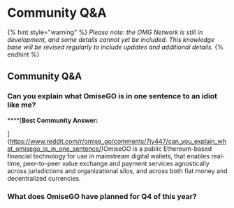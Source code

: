 # Community Q&A

{% hint style="warning" %}
_Please note: the OMG Network is still in development, and some details cannot yet be included. This knowledge base will be revised regularly to include updates and additional details._
{% endhint %}

## Community Q&A

### Can you explain what OmiseGO is in one sentence to an idiot like me?

\*\*\*\*[**Best Community Answer:**  
  
](https://www.reddit.com/r/omise_go/comments/7jy447/can_you_explain_what_omisego_is_in_one_sentence/)OmiseGO is a public Ethereum-based financial technology for use in mainstream digital wallets, that enables real-time, peer-to-peer value exchange and payment services agnostically across jurisdictions and organizational silos, and across both fiat money and decentralized currencies.

### What does OmiseGO have planned for Q4 of this year?


